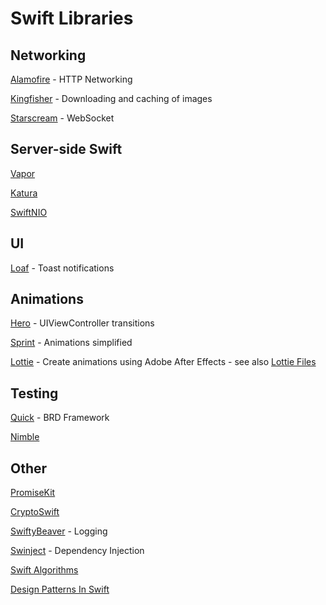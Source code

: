 # Swift Libraries

## Networking

[Alamofire](https://github.com/Alamofire/Alamofire) - HTTP Networking

[Kingfisher](https://github.com/onevcat/Kingfisher) - Downloading and caching of images

[Starscream](https://github.com/daltoniam/Starscream) - WebSocket

## Server-side Swift

[Vapor](https://github.com/vapor/vapor)

[Katura](https://github.com/IBM-Swift/Kitura)

[SwiftNIO](https://github.com/apple/swift-nio)

## UI

[Loaf](https://github.com/schmidyy/loaf) - Toast notifications

## Animations

[Hero](https://github.com/HeroTransitions/Hero) - UIViewController transitions

[Sprint](https://github.com/MengTo/Spring) - Animations simplified

[Lottie](https://github.com/airbnb/lottie-ios) - Create animations using Adobe After Effects - see also [Lottie Files](https://lottiefiles.com)

## Testing

[Quick](https://github.com/Quick/Quick) - BRD Framework

[Nimble](https://github.com/Quick/Nimble)

## Other

[PromiseKit](https://github.com/mxcl/PromiseKit)

[CryptoSwift](https://github.com/krzyzanowskim/CryptoSwift)

[SwiftyBeaver](https://github.com/SwiftyBeaver/SwiftyBeaver) - Logging

[Swinject](https://github.com/Swinject/Swinject) - Dependency Injection

[Swift Algorithms](https://github.com/raywenderlich/swift-algorithm-club)

[Design Patterns In Swift](https://github.com/ochococo/Design-Patterns-In-Swift)


